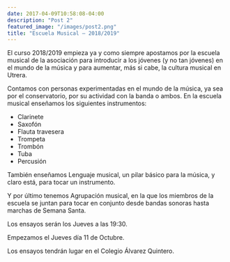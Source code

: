 ```yaml
---
date: 2017-04-09T10:58:08-04:00
description: "Post 2"
featured_image: "/images/post2.png"
title: "Escuela Musical – 2018/2019"
---
```


El curso 2018/2019 empieza ya y como siempre apostamos por la escuela musical de la asociación para introducir a los jóvenes (y no tan jóvenes) en el mundo de la música y para aumentar, más si cabe, la cultura musical en Utrera.

Contamos con personas experimentadas en el mundo de la música, ya sea por el conservatorio, por su actividad con la banda o ambos.
En la escuela musical enseñamos los siguientes instrumentos:

- Clarinete
- Saxofón
- Flauta travesera
- Trompeta
- Trombón
- Tuba
- Percusión

También enseñamos Lenguaje musical, un pilar básico para la música, y claro está, para tocar un instrumento.

Y por último tenemos Agrupación musical, en la que los miembros de la escuela se juntan para tocar en conjunto desde bandas sonoras hasta marchas de Semana Santa.

Los ensayos serán los Jueves a las 19:30.

Empezamos el Jueves día 11 de Octubre.

Los ensayos tendrán lugar en el Colegio Álvarez Quintero. 
